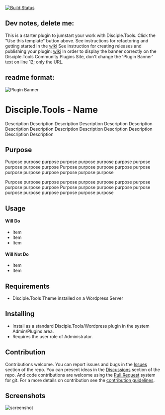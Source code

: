 [![Build Status](https://travis-ci.com/DiscipleTools/disciple-tools-crm.svg?branch=master)](https://travis-ci.com/DiscipleTools/disciple-tools-crm)

## Dev notes, delete me:
This is a starter plugin to jumstart your work with Disciple.Tools.
Click the "Use this template" button above.
See instructions for refactoring and getting started in the [wiki](https://github.com/DiscipleTools/disciple-tools-crm/wiki)
See instruction for creating releases and publishing your plugin: [wiki](https://github.com/DiscipleTools/disciple-tools-crm/wiki)
In order to display the banner correctly on the Disciple.Tools Community Plugins Site, don't change the 'Plugin Banner' text on line 12; only the URL.

## readme format:

![Plugin Banner](https://raw.githubusercontent.com/DiscipleTools/disciple-tools-crm/master/documentation/banner.png)

# Disciple.Tools - Name

Description Description Description Description Description Description Description
Description Description Description Description Description Description Description

## Purpose

Purpose purpose purpose purpose purpose purpose purpose purpose purpose purpose purpose
Purpose purpose purpose purpose purpose purpose purpose purpose purpose purpose purpose

Purpose purpose purpose purpose purpose purpose purpose purpose purpose purpose purpose
Purpose purpose purpose purpose purpose purpose purpose purpose purpose purpose purpose

## Usage

#### Will Do

- Item
- Item
- Item

#### Will Not Do

- Item
- Item

## Requirements

- Disciple.Tools Theme installed on a Wordpress Server

## Installing

- Install as a standard Disciple.Tools/Wordpress plugin in the system Admin/Plugins area.
- Requires the user role of Administrator.

## Contribution

Contributions welcome. You can report issues and bugs in the
[Issues](https://github.com/DiscipleTools/disciple-tools-crm/issues) section of the repo. You can present ideas
in the [Discussions](https://github.com/DiscipleTools/disciple-tools-crm/discussions) section of the repo. And
code contributions are welcome using the [Pull Request](https://github.com/DiscipleTools/disciple-tools-crm/pulls)
system for git. For a more details on contribution see the
[contribution guidelines](https://github.com/DiscipleTools/disciple-tools-crm/blob/master/CONTRIBUTING.md).


## Screenshots

![screenshot](documentation/community/starter-banners/banner-blue-green.png)
